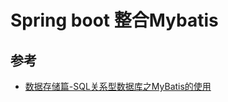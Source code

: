 # Spring boot 整合Mybatis
## 参考
- [数据存储篇-SQL关系型数据库之MyBatis的使用](http://tengj.top/2017/04/23/springboot9/)